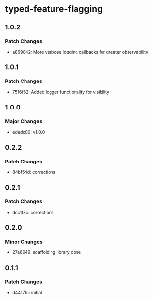 # typed-feature-flagging

## 1.0.2

### Patch Changes

- a869842: More verbose logging callbacks for greater observability

## 1.0.1

### Patch Changes

- 7516f62: Added logger functionality for visibility

## 1.0.0

### Major Changes

- ededc00: v1.0.0

## 0.2.2

### Patch Changes

- 84bf54d: corrections

## 0.2.1

### Patch Changes

- dcc1f8c: corrections

## 0.2.0

### Minor Changes

- 27a6049: scaffolding library done

## 0.1.1

### Patch Changes

- d44171c: initial
